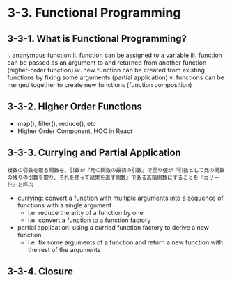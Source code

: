 # 3-3. Functional Programming
## 3-3-1. What is Functional Programming?
i. anonymous function
ii. function can be assigned to a variable
iii. function can be passed as an argument to and returned from  another function (higher-order function)
iv. new function can be created from existing functions by fixing some arguments (partial application)
v. functions can be merged together to create new functions (function composition)

## 3-3-2. Higher Order Functions
- map(), filter(), reduce(), etc
- Higher Order Component, HOC in React

## 3-3-3. Currying and Partial Application
```
複数の引数を取る関数を、引数が『元の関数の最初の引数』で戻り値が『引数として元の関数の残りの引数を取り、それを使って結果を返す関数』である高階関数にすることを『カリー化』と呼ぶ
```
- currying: convert a function with multiple arguments into a sequence of functions with a single argument
    - i.e. reduce the arity of a function by one
    - i.e. convert a function to a function factory
- partial application: using a curried function factory to derive a new function
    - i.e. fix some arguments of a function and return a new function with the rest of the arguments
## 3-3-4. Closure
